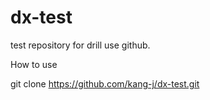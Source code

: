 # dx-test
test repository for drill use github.

How to use 

git clone https://github.com/kang-j/dx-test.git

